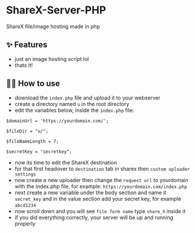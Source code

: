 # ShareX-Server-PHP
ShareX file/image hosting made in php

## ✨ Features

- just an image hosting script lol
- thats it!

## 💁‍♀️ How to use

- download the `index.php` file and upload it to your webserver
- create a directory named `u` in the root directory
- edit the variables below, inside the `index.php` file:

 `$domainUrl = 'https://yourdomain.com/';`
 
 `$fileDir = "u/";`
 
 `$fileNameLength = 7;`
 
 `$secretKey = "secretkey";`
 
 - now its time to edit the ShareX destination
 - for that first headover to `destination` tab in sharex then `custom uploader settings`
 - now create a new uploader then change the `request url` to yourdomain with the index.php file, for example: `https://yourdomain.com/index.php`
 - next create a new variable under the body section and name it `secret_key` and in the value section add your secret key, for example `abcd1234`
 - now scroll down and you will see `file form name` type `share_X` inside it
 - if you did everything correctly, your server will be up and running properly
